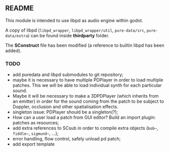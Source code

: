 ## README

This module is intended to use libpd as audio engine within godot.

A copy of libpd (`libpd_wrapper`, `libpd_wrapper/util`, `pure-data/src`, `pure-data/extra`) can be found inside **thirdparty** folder.

The **SConstruct** file has been modified (a reference to builtin libpd has been added).

### TODO

* add puredata and libpd submodules to git repository;
* maybe it is necessary to have multiple PDPlayer in order to load multiple patches. This we will be able to load individual synth for each particular sound.
* Maybe it will be necessary to make a 3DPDPlayer (which inherits from an emitter) in order for the sound coming from the patch to be subject to Doppler, occlusion and other spatialisation effects.
* singleton issue: PDPlayer should be a singleton(?);
* How can a user load a patch from GUI editor? Build an import plugin: patches as resources;
* add extra references to SCsub in order to compile extra objects (`bob~`, `fiddle~`, `sigmund~`, ...);
* error handling, flow control, safely unload pd patch;
* add export template
